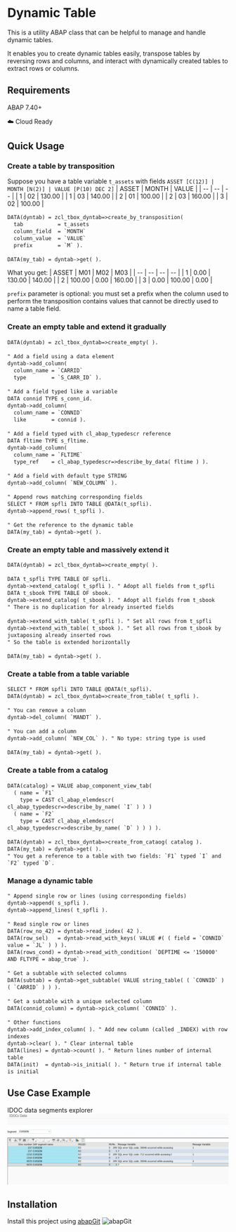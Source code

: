 # Dynamic Table

This is a utility ABAP class that can be helpful to manage and handle dynamic tables. 

It enables you to create dynamic tables easily, transpose tables by reversing rows and columns, and interact with dynamically created tables to extract rows or columns.

## Requirements
ABAP 7.40+

☁️ Cloud Ready

## Quick Usage

### Create a table by transposition
Suppose you have a table variable `t_assets` with fields `ASSET [C(12)] | MONTH [N(2)] | VALUE [P(10) DEC 2]`
| ASSET | MONTH | VALUE |
| -- | -- | -- |
| 1 | 02 | 130.00 |
| 1 | 03 | 140.00 |
| 2 | 01 | 100.00 |
| 2 | 03 | 160.00 |
| 3 | 02 | 100.00 |
```abap
DATA(dyntab) = zcl_tbox_dyntab=>create_by_transposition(
  tab           = t_assets
  column_field  = `MONTH`
  column_value  = `VALUE`
  prefix        = `M` ).

DATA(my_tab) = dyntab->get( ).
```
What you get:
| ASSET | M01 | M02 | M03 |
| -- | -- | -- | -- |
| 1 | 0.00 | 130.00 | 140.00 |
| 2 | 100.00 | 0.00 | 160.00 |
| 3 | 0.00 | 100.00 | 0.00 |

`prefix` parameter is optional: you must set a prefix when the column used to perform the transposition contains values that cannot be directly used to name a table field.

### Create an empty table and extend it gradually
```abap
DATA(dyntab) = zcl_tbox_dyntab=>create_empty( ).

" Add a field using a data element
dyntab->add_column(
  column_name = `CARRID`
  type        = `S_CARR_ID` ).

" Add a field typed like a variable
DATA connid TYPE s_conn_id.
dyntab->add_column(
  column_name = `CONNID`
  like        = connid ).

" Add a field typed with cl_abap_typedescr reference
DATA fltime TYPE s_fltime.
dyntab->add_column(
  column_name = `FLTIME`
  type_ref    = cl_abap_typedescr=>describe_by_data( fltime ) ).

" Add a field with default type STRING
dyntab->add_column( `NEW_COLUMN` ).

" Append rows matching corresponding fields
SELECT * FROM spfli INTO TABLE @DATA(t_spfli).
dyntab->append_rows( t_spfli ).

" Get the reference to the dynamic table
DATA(my_tab) = dyntab->get( ).
```

### Create an empty table and massively extend it
```abap
DATA(dyntab) = zcl_tbox_dyntab=>create_empty( ).

DATA t_spfli TYPE TABLE OF spfli.
dyntab->extend_catalog( t_spfli ). " Adopt all fields from t_spfli
DATA t_sbook TYPE TABLE OF sbook.
dyntab->extend_catalog( t_sbook ). " Adopt all fields from t_sbook
" There is no duplication for already inserted fields

dyntab->extend_with_table( t_spfli ). " Set all rows from t_spfli
dyntab->extend_with_table( t_sbook ). " Set all rows from t_sbook by juxtaposing already inserted rows
" So the table is extended horizontally

DATA(my_tab) = dyntab->get( ).
```

### Create a table from a table variable
```abap
SELECT * FROM spfli INTO TABLE @DATA(t_spfli).
DATA(dyntab) = zcl_tbox_dyntab=>create_from_table( t_spfli ).

" You can remove a column
dyntab->del_column( `MANDT` ).

" You can add a column
dyntab->add_column( `NEW_COL` ). " No type: string type is used

DATA(my_tab) = dyntab->get( ).
```

### Create a table from a catalog
```abap
DATA(catalog) = VALUE abap_component_view_tab(
  ( name = `F1`
    type = CAST cl_abap_elemdescr( cl_abap_typedescr=>describe_by_name( `I` ) ) )
  ( name = `F2`
    type = CAST cl_abap_elemdescr( cl_abap_typedescr=>describe_by_name( `D` ) ) ) ).

DATA(dyntab) = zcl_tbox_dyntab=>create_from_cataog( catalog ).
DATA(my_tab) = dyntab->get( ).
" You get a reference to a table with two fields: `F1` typed `I` and `F2` typed `D`.
```

### Manage a dynamic table
```abap
" Append single row or lines (using corresponding fields)
dyntab->append( s_spfli ).
dyntab->append_lines( t_spfli ).

" Read single row or lines
DATA(row_no_42) = dyntab->read_index( 42 ).
DATA(row_sel)   = dyntab->read_with_keys( VALUE #( ( field = `CONNID` value = `JL` ) ) ).
DATA(rows_cond) = dyntab->read_with_condition( `DEPTIME <= '150000' AND FLTYPE = abap_true` ).

" Get a subtable with selected columns
DATA(subtab) = dyntab->get_subtable( VALUE string_table( ( `CONNID` ) ( `CARRID` ) ) ).

" Get a subtable with a unique selected column
DATA(connid_column) = dyntab->pick_column( `CONNID` ).

" Other functions
dyntab->add_index_column( ). " Add new column (called _INDEX) with row indexes
dyntab->clear( ). " Clear internal table
DATA(lines) = dyntab->count( ). " Return lines number of internal table
DATA(init)  = dyntab->is_initial( ). " Return true if internal table is initial
```

## Use Case Example
IDOC data segments explorer
![](docs/idoc_dyn.gif)

## Installation
Install this project using [abapGit](https://abapgit.org/) ![abapGit](https://docs.abapgit.org/img/favicon.png)
